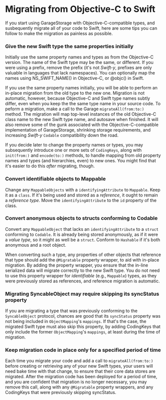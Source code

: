 #  Migrating from Objective-C to Swift

If you start using GarageStorage with Objective-C-compatible types, and susbequently migrate all of your code to Swift, here are some tips you can follow to make the migration as painless as possible.

### Give the new Swift type the same properties initially

Initially use the same property names and types as from the Objective-C version. The name of the Swift type may be the same, or different. If you were using a prefix, remove the prefix (it's not *Swift-y*, prefixes are only valuable in languages that lack namespaces). You can optionally map the names using NS_SWIFT_NAME(<swift-name>) in Objective-C, or @objc(<objective-c-name>) in Swift.

If you use the same property names initially, you will be able to perform an in-place migration from the old type to the new one. Migration is not automatic, however, because Objective-C and Swift type names subtly differ, even when you keep the the same type name in your source code. To peform a migration, make a call to the Garage  `migrateAll(from:to:)` method. The migration will map top-level instances of the old Objective-C class name to the new Swift type name, and autosave when finished. It will also remove some of the gunk associated with the Objective-C-compatible implementation of GarageStorage, shrinking storage requirements, and increasing *Swift-y* `Codable` compatibility down the road.

If you decide later to change the property names or types, you may subsequently introduce one or more sets of `CodingKeys`, along with `init(from:)` and `encode(to:)` methods, to handle mapping from old property names and types (and hierarchies, even) to new ones. You might find that it's easier to do this *after* migrating, though.

### Convert identifiable objects to Mappable

Change any `MappableObjects` with a `identifyingAttribute` to `Mappable`. Keep it as a `class`. If it's being used and stored as a *reference*, it ought to remain a *reference type*. Move the `identifyingAttribute` to the `id` property of the class.

### Convert anonymous objects to structs conforming to Codable

Convert any `MappableObject` that lacks an `identifyingAttribute` to a `struct` conforming to `Codable`. It is already being stored anonymously, as if it were a *value type*, so it might as well be a `struct`. Conform to `Hashable` if it's both anonymous and a root object.

When converting such a type, any properties of other objects that reference that type should add the `@Migratable` property wrapper, to aid with in-place migration. By adding the property wrapper, you ensure that the in-line serialized data will migrate correctly to the new Swift type. You do not need to use this property wrapper for *identifiable* (e.g., `Mappable`) types, as they were previously stored as references, and reference migration is automatic.

### Migrating SyncableObject may require skipping its syncStatus property

If you are migrating a type that was previously conforming to the `SyncableObject` protocol, chances are good that its `syncStatus` property was not being included in `ObjectMapping`'s `mappings`. If that's the case, the migrated Swift type must also skip this property, by adding CodingKeys that only include the former `ObjectMapping`'s `mappings`, at least during the time of migration.

### Keep migration code in place only for a specified period of time

Each time you migrate your code and add a call to  `migrateAll(from:to:)` before creating or retrieving any of your new Swift types, your users will need bake time with that change, to ensure that their core data stores are migrated. After the migration code has been deployed for a period of time, and you are confident that migration is no longer necessary, you may remove this call, along with any `@Migratable` property wrappers, and any CodingKeys that were previously skipping syncStatus.
